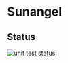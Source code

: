 # Sunangel

## Status

![unit test status](https://github.com/cloudsftp/Sunangel/actions/workflows/unit_tests.yaml/badge.svg?branch=develop)
